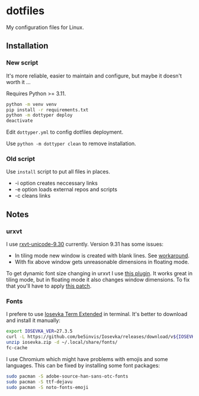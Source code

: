 # dotfiles

My configuration files for Linux.

## Installation

### New script

It's more reliable, easier to maintain and configure, but maybe it doesn't worth it ...

Requires Python >= 3.11.
```bash
python -m venv venv
pip install -r requirements.txt
python -m dottyper deploy
deactivate
```

Edit `dottyper.yml` to config dotfiles deployment.

Use `python -m dottyper clean` to remove installation.

### Old script

Use `install` script to put all files in places.
- -i option creates neccessary links
- -e option loads external repos and scripts
- -c cleans links

## Notes

### urxvt

I use [rxvt-unicode-9.30](http://cvs.schmorp.de/rxvt-unicode/?pathrev=rxvt-unicode-rel-9_30)
currently. Version 9.31 has some issues:
- In tiling mode new window is created with blank lines. See [workaround](https://wiki.archlinux.org/title/rxvt-unicode#Wrong_window_geometry).
- With fix above window gets unreasonable dimensions in floating mode.

To get dynamic font size changing in urxvt I use [this plugin](https://github.com/majutsushi/urxvt-font-size).
It works great in tiling mode, but in floating mode it also changes window dimensions.
To fix that you'll have to apply [this patch](https://github.com/majutsushi/urxvt-font-size/issues/10#issuecomment-813040385).

### Fonts

I prefere to use [Iosevka Term Extended](https://typeof.net/Iosevka/) in terminal.
It's better to download and install it manually:
```bash
export IOSEVKA_VER=27.3.5
curl -L https://github.com/be5invis/Iosevka/releases/download/v${IOSEVKA_VER}/ttf-iosevka-term-${IOSEVKA_VER}.zip -o iosevka.zip
unzip iosevka.zip -d ~/.local/share/fonts/
fc-cache
```

I use Chromium which might have problems with emojis and some languages.
This can be fixed by installing some font packages:
```bash
sudo pacman -S adobe-source-han-sans-otc-fonts
sudo pacman -S ttf-dejavu
sudo pacman -S noto-fonts-emoji 
```
